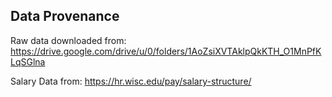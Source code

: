 ## Data Provenance

Raw data downloaded from: 
https://drive.google.com/drive/u/0/folders/1AoZsiXVTAklpQkKTH_O1MnPfKLqSGlna

Salary Data from: https://hr.wisc.edu/pay/salary-structure/
